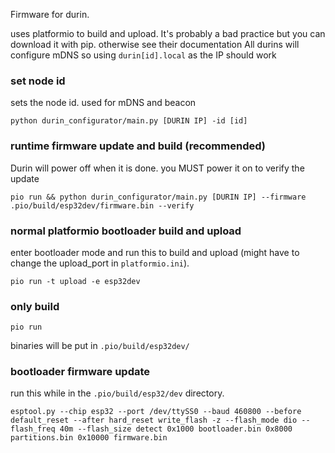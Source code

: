 Firmware for durin.

uses platformio to build and upload. It's probably a bad practice but you can download it with pip. otherwise see their documentation
All durins will configure mDNS so using ```durin[id].local``` as the IP should work

### set node id
sets the node id. used for mDNS and beacon

```python durin_configurator/main.py [DURIN IP] -id [id]```

### runtime firmware update and build (recommended)
Durin will power off when it is done. you MUST power it on to verify the update

```pio run && python durin_configurator/main.py [DURIN IP] --firmware .pio/build/esp32dev/firmware.bin --verify```

### normal platformio bootloader build and upload
enter bootloader mode and run this to build and upload (might have to change the upload_port in ```platformio.ini```).

```pio run -t upload -e esp32dev```

### only build
```pio run```

binaries will be put in ```.pio/build/esp32dev/```

### bootloader firmware update
run this while in the ```.pio/build/esp32/dev``` directory.

```esptool.py --chip esp32 --port /dev/ttySS0 --baud 460800 --before default_reset --after hard_reset write_flash -z --flash_mode dio --flash_freq 40m --flash_size detect 0x1000 bootloader.bin 0x8000 partitions.bin 0x10000 firmware.bin```